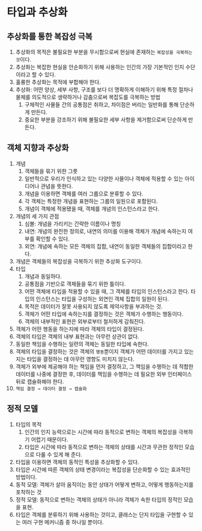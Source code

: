 # 타입과 추상화

## 추상화를 통한 복잡성 극복

1. 추상화의 목적은 불필요한 부분을 무시함으로써 현실에 존재하는 `복잡성을 극복하는 것`이다.
2. 추상화는 복잡한 현실을 안순화하기 위해 사용하는 인간의 가장 기본적인 인지 수단이라고 할 수 있다.
3. 훌륭한 추상화는 목적에 부합해야 한다.
4. 추상화: 어떤 양상, 세부 사항, 구조를 보다 더 명확하게 이해하기 위해 특정 절차나 물체를 의도적으로 생략하거나 감춤으로써 복잡도를 극복하는 방법
    1. 구체적인 사물들 간의 공통점은 취하고, 차이점은 버리는 일반화를 통해 단순하게 만든다.
    2. 중요한 부분을 강조하기 위해 불필요한 세부 사항을 제거함으로써 단순하게 만든다.

## 객체 지향과 추상화

1. 개념
    1. 객체들을 묶기 위한 그릇
    2. 일반적으로 우리가 인식하고 있는 다양한 사물이나 객체에 적용할 수 있는 아이디어나 관념을 뜻한다.
    3. 개념을 이용하면 객체를 여러 그룹으로 분류할 수 있다.
    4. 각 객체는 특정한 개념을 표현하는 그룹의 일원으로 포함된다.
    5. 개념이 객체에 적용됐을 때, 객체를 개념의 인스턴스라고 한다.
2. 개념의 세 가지 관점
    1. 심볼: 개념을 가리키는 간략한 이름이나 명칭
    2. 내연: 개념의 완전한 정의로, 내연의 의미를 이용해 객체가 개념에 속하는지 여부를 확인할 수 있다.
    3. 외연: 개념에 속하는 모든 객체의 집합, 내연이 동일한 객체들의 집합이라고 한다.
3. 개념은 객체들의 복잡성을 극복하기 위한 추상화 도구이다.
4. 타입
    1. 개념과 동일하다.
    2. 공통점을 기반으로 객체들을 묶기 위한 틀이다.
    3. 어떤 객체에 타입을 적용할 수 있을 때, 그 객체를 타입의 인스턴스라고 한다. 타입의 인스턴스는 타입을 구성하는 외연인 객체 집합의 일원이 된다.
    4. 목적은 데이터가 잘못 사용되지 않도록 제약사항을 부과하는 것.
    5. 객체가 어떤 타입에 속하는지를 결정하는 것은 객체가 수행하는 행동이다.
    6. 객체의 내부적인 표현은 외부로부터 철저하게 감춰진다.
5. 객체가 어떤 행동을 하는지에 따라 객체의 타입이 결정된다.
6. 객체의 타입은 객체의 내부 표현과는 아무런 상관이 없다.
7. 동일한 책임을 수행하는 일련의 객체는 동일한 타입에 속한다.
8. 객체의 타입을 결정하는 것은 객체의 `행동`뿐이지 객체가 어떤 데이터를 가지고 있는지는 타입을 결정하는 데 아무런 영향도 미치지 않는다.
9. 객체가 외부에 제공해야 하는 책임을 먼저 결정하고, 그 책임을 수행하는 데 적합한 데이터를 나중에 결정한 후, 데이터를 책임을 수행하는 데 필요한 외부 인터페이스 뒤로 캡슐화해야 한다.
10. `책임 결정 → 데이터 결정 → 캡슐화`

## 정적 모델

1. 타입의 목적
    1. 인간의 인지 능력으로는 시간에 따라 동적으로 변하는 객체의 복잡성을 극복하기 어렵기 때문이다.
    2. 타입은 시간에 따라 동적으로 변하는 객체의 상태를 시간과 무관한 정적인 모습으로 다룰 수 있게 해 준다.
2. 타입을 이용하면 객체의 동적인 특성을 추상화할 수 있다. 
3. 타입은 시간에 따른 객체의 상태 변경이라는 복잡성을 단순화할 수 있는 효과적인 방법이다.
4. 동적 모델: 객체가 살아 움직이는 동안 상태가 어떻게 변하고, 어떻게 행동하는지를 포착하는 것
5. 정적 모델: 동적으로 변하는 객체의 상태가 아니라 객체가 속한 타입의 정적인 모습을 표현.
6. 타입은 객체를 분류하기 위해 사용하는 것이고, 클래스는 단지 타입을 구현할 수 있는 여러 구현 메커니즘 중 하나일 뿐이다.
